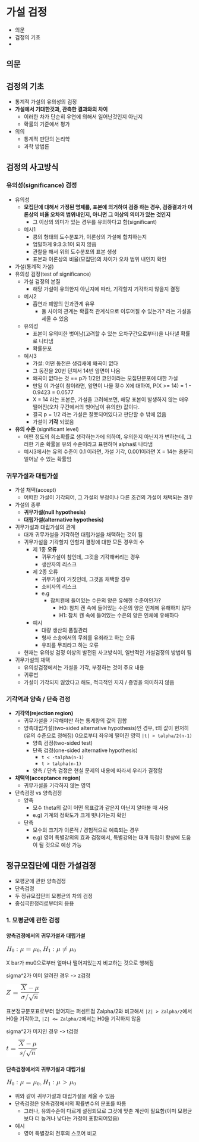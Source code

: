 # 가설 검정

- 의문
- 검정의 기초
-

## 의문

## 검정의 기초

- 통계적 가설의 유의성의 검정
- **가설에서 기대한것과, 관측한 결과와의 차이**
  - 이러한 차가 단순히 우연에 의해서 일어난것인지 아닌지
  - 확률의 기준에서 평가
- 의의
  - 통계적 판단의 논리학
  - 과학 방법론

## 검정의 사고방식

### 유의성(significance) 검정

- 유의성
  - **모집단에 대해서 가정된 명제를, 표본에 의거하여 검증 하는 경우, 검증결과가 이론상의 비율 오차의 범위내인지, 아니면 그 이상의 의미가 있는 것인지**
    - 그 이상의 의미가 있는 경우를 유의하다고 함(significant)
  - 예시1
    - 콩의 형태의 도수분포가, 이론상의 가설에 합치하는지
    - 엄밀하게 9:3:3:1이 되지 않음
    - 관찰을 해서 위의 도수분포의 표본 생성
    - 표본과 이론상의 비율(모집단)의 차이가 오차 범위 내인지 확인
- 가설(통계적 가설)
- 유의성 검정(test of significance)
  - 가설 검정의 본질
    - 해당 가설이 유의한지 아닌지에 따라, 기각할지 기각하지 않을지 결정
  - 예시2
    - 흡연과 폐암의 인과관계 유무
      - 둘 사이의 관계는 확률적 관계식으로 이루어질 수 있는가? 라는 가설을 세울 수 있음
  - 유의성
    - 표본이 유의미한 벗어남(고려할 수 있는 오차구간으로부터)을 나타낼 확률로 나타냄
    - 확률분포
  - 예시3
    - 가설: 어떤 동전은 생김새에 왜곡이 없다
    - 그 동전을 20번 던져서 14번 앞면이 나옴
    - 왜곡이 없다는 것 == p가 1/2인 코인이라는 모집단분포에 대한 가설
    - 만일 이 가설이 참이라면, 앞면이 나올 횟수 X에 대하여, P(X >= 14) = 1 - 0.9423 = 0.0577
    - X = 14 라는 표본은, 가설을 고려해보면, 해당 표본이 발생하지 않는 매우 떨어진(오차 구간에서의 벗어남이 유의한) 값이다.
    - 결국 p = 1/2 라는 가설은 잘못되어있다고 판단할 수 밖에 없음
    - 가설이 **기각** 되었음
- **유의 수준** (significant level)
  - 어떤 정도의 희소확률로 생각하는가에 의하여, 유의한지 아닌지가 변하는데, 그러한 기준 확률을 유의 수준이라고 표현하며 alpha로 나타냄
  - 예시3에서는 유의 수준이 0.1 이라면, 가설 기각, 0.001이라면 X = 14는 충분히 일어날 수 있는 확률임

### 귀무가설과 대립가설

- 가설 채택(accept)
  - 어떠한 가설이 기각되어, 그 가설의 부정이나 다른 조건의 가설이 채택되는 경우
- 가설의 종류
  - **귀무가설(null hypothesis)**
  - **대립가설(alternative hypothesis)**
- 귀무가설과 대립가설의 관계
  - 대개 귀무가설을 기각하면 대립가설을 채택하는 것이 됨
  - 귀무가설을 기각할지 안할지 결정에 대한 모든 경우의 수
    - 제 1종 **오류**
      - 귀무가설이 참인데, 그것을 기각해버리는 경우
      - 생산자의 리스크
    - 제 2종 오류
      - 귀무가설이 거짓인데, 그것을 채택할 경우
      - 소비자의 리스크
      - e.g
        - 참치캔에 들어있는 수은의 양은 유해한 수준이인가?
          - H0: 참치 캔 속에 들어있는 수은의 양은 인체에 유해하지 않다
          - H1: 참치 캔 속에 들어있는 수은의 양은 인체에 유해하다
    - 예시
      - 대량 생산의 품질관리
      - 형사 소송에서의 무죄를 유죄라고 하는 오류
      - 유죄를 무죄라고 하는 오류
  - 현재는 유의성 검정 이상의 발전된 사고방식이, 일반적인 가설검정의 방법이 됨
- 귀무가설의 채택
  - 유의성검정에서는 가설을 기각, 부정하는 것이 주요 내용
  - 귀류법
  - 가설이 기각되지 않았다고 해도, 적극적인 지지 / 증명을 의미하지 않음

### 기각역과 양측 / 단측 검정

- **기각역(rejection region)**
  - 귀무가설을 기각해야만 하는 통계량의 값의 집합
  - 양측대립가설(two-sided alternative hypothesis)인 경우, t의 값이 현저히(유의 수준으로 정해짐) 0으로부터 좌우에 떨어진 영역 `|t| > talpha/2(n-1)`
    - 양측 검정(two-sided test)
    - 단측 검정(one-sided alternative hypothesis)
      - `t < -talpha(n-1)`
      - `t > talpha(n-1)`
    - 양측 / 단측 검정은 현실 문제의 내용에 따라서 우리가 결정함
- **채택역(acceptance region)**
  - 귀무가설을 기각하지 않는 영역
- 단측검정 vs 양측검정
  - 양측
    - 모수 theta의 값이 어떤 목표값과 같은지 아닌지 알아볼 때 사용
    - e.g) 기계의 정확도가 크게 빗나가는지 확인
  - 단측
    - 모수의 크기가 이론적 / 경험적으로 예측되는 경우
    - e.g) 영어 특별강의의 효과 검정에서, 특별강의는 대개 득점이 향상에 도움이 될 것으로 예상 가능

## 정규모집단에 대한 가설검정

- 모평균에 관한 양측검정
- 단측검정
- 두 정규모집단의 모평균의 차의 검정
- 중심극한정리로부터의 응용

### 1. 모평균에 관한 검정

#### 양측검정에서의 귀무가설과 대립가설

![](./images/ch11/hypothesis_testing_normal1.gif)

X bar가 mu0으로부터 얼마나 떨어져있는지 비교하는 것으로 행해짐

sigma^2가 이미 알려진 경우 -> z검정

![](./images/ch11/hypothesis_testing_normal2.gif)

표본정규분포표로부터 얻어지는 퍼센트점 Zalpha/2와 비교해서 `|Z| > Zalpha/2`에서 H0을 기각하고, `|Z| <= Zalpha/2`에서는 H0을 기각하지 않음

sigma^2가 미지인 경우 -> t검정

![](./images/ch11/hypothesis_testing_normal3.gif)

#### 단측검정에서의 귀무가설과 대립가설

![](./images/ch11/hypothesis_testing_normal4.gif)

- 위와 같이 귀무가설과 대립가설을 세울 수 있음
- 단측검정은 양측검정에서의 확률변수의 분포를 따름
  - 그러나, 유의수준이 다르게 설정되므로 그것에 맞춘 계산이 필요함(이미 모평균보다 더 높거나 낮다는 가정이 포함되어있음)
- 예시
  - 영어 특별강의 전후의 스코어 비교
